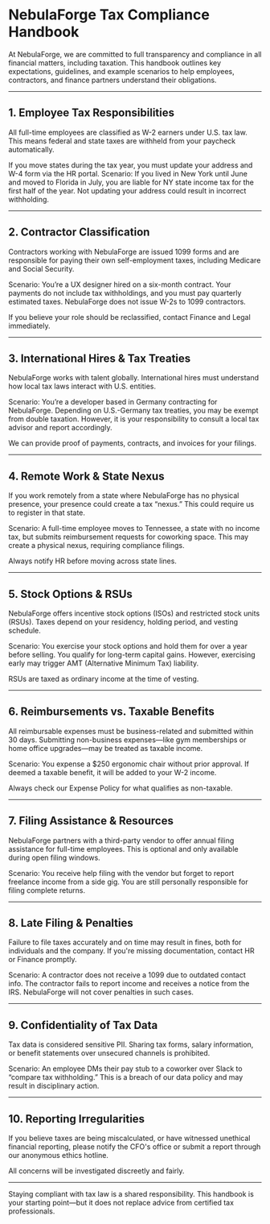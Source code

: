 # NebulaForge Tax Compliance Handbook

At NebulaForge, we are committed to full transparency and compliance in all financial matters, including taxation. This handbook outlines key expectations, guidelines, and example scenarios to help employees, contractors, and finance partners understand their obligations.

---

## 1. Employee Tax Responsibilities

All full-time employees are classified as W-2 earners under U.S. tax law. This means federal and state taxes are withheld from your paycheck automatically.

If you move states during the tax year, you must update your address and W-4 form via the HR portal. Scenario: If you lived in New York until June and moved to Florida in July, you are liable for NY state income tax for the first half of the year. Not updating your address could result in incorrect withholding.

---

## 2. Contractor Classification

Contractors working with NebulaForge are issued 1099 forms and are responsible for paying their own self-employment taxes, including Medicare and Social Security.

Scenario: You’re a UX designer hired on a six-month contract. Your payments do not include tax withholdings, and you must pay quarterly estimated taxes. NebulaForge does not issue W-2s to 1099 contractors.

If you believe your role should be reclassified, contact Finance and Legal immediately.

---

## 3. International Hires & Tax Treaties

NebulaForge works with talent globally. International hires must understand how local tax laws interact with U.S. entities.

Scenario: You’re a developer based in Germany contracting for NebulaForge. Depending on U.S.-Germany tax treaties, you may be exempt from double taxation. However, it is your responsibility to consult a local tax advisor and report accordingly.

We can provide proof of payments, contracts, and invoices for your filings.

---

## 4. Remote Work & State Nexus

If you work remotely from a state where NebulaForge has no physical presence, your presence could create a tax “nexus.” This could require us to register in that state.

Scenario: A full-time employee moves to Tennessee, a state with no income tax, but submits reimbursement requests for coworking space. This may create a physical nexus, requiring compliance filings.

Always notify HR before moving across state lines.

---

## 5. Stock Options & RSUs

NebulaForge offers incentive stock options (ISOs) and restricted stock units (RSUs). Taxes depend on your residency, holding period, and vesting schedule.

Scenario: You exercise your stock options and hold them for over a year before selling. You qualify for long-term capital gains. However, exercising early may trigger AMT (Alternative Minimum Tax) liability.

RSUs are taxed as ordinary income at the time of vesting.

---

## 6. Reimbursements vs. Taxable Benefits

All reimbursable expenses must be business-related and submitted within 30 days. Submitting non-business expenses—like gym memberships or home office upgrades—may be treated as taxable income.

Scenario: You expense a $250 ergonomic chair without prior approval. If deemed a taxable benefit, it will be added to your W-2 income.

Always check our Expense Policy for what qualifies as non-taxable.

---

## 7. Filing Assistance & Resources

NebulaForge partners with a third-party vendor to offer annual filing assistance for full-time employees. This is optional and only available during open filing windows.

Scenario: You receive help filing with the vendor but forget to report freelance income from a side gig. You are still personally responsible for filing complete returns.

---

## 8. Late Filing & Penalties

Failure to file taxes accurately and on time may result in fines, both for individuals and the company. If you're missing documentation, contact HR or Finance promptly.

Scenario: A contractor does not receive a 1099 due to outdated contact info. The contractor fails to report income and receives a notice from the IRS. NebulaForge will not cover penalties in such cases.

---

## 9. Confidentiality of Tax Data

Tax data is considered sensitive PII. Sharing tax forms, salary information, or benefit statements over unsecured channels is prohibited.

Scenario: An employee DMs their pay stub to a coworker over Slack to “compare tax withholding.” This is a breach of our data policy and may result in disciplinary action.

---

## 10. Reporting Irregularities

If you believe taxes are being miscalculated, or have witnessed unethical financial reporting, please notify the CFO's office or submit a report through our anonymous ethics hotline.

All concerns will be investigated discreetly and fairly.

---

Staying compliant with tax law is a shared responsibility. This handbook is your starting point—but it does not replace advice from certified tax professionals.
